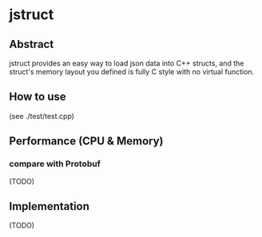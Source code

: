 # jstruct

## Abstract
jstruct provides an easy way to load json data into C++ structs, and the struct's memory layout you defined is fully C style with no virtual function.

## How to use
(see ./test/test.cpp)

## Performance (CPU & Memory)
### compare with Protobuf
(TODO)

## Implementation
(TODO)
